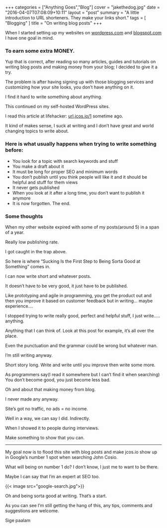+++
categories = ["Anything Goes","Blog"]
cover = "jakethedog.jpg"
date = "2016-04-07T07:08:09+10:11"
layout = "post"
summary = "A little introduction to URL shorteners. They make your links short."
tags = [
  "Blogging"
]
title = "On writing blog posts"
+++

When I started setting up my websites on [wordpress.com](http://wordpress.com/) and [blogspot.com](http://blogspot.com/) I have one goal in mind.

### To earn some extra MONEY.

Yup that is correct, after reading so many articles, guides and tutorials on writing blog posts and making money from your blog; I decided to give it a try.

The problem is after having signing up with those blogging services and customizing how your site looks, you don’t have anything on it.

I find it hard to write something about anything.

This continued on my self-hosted WordPress sites.

I read this article at lifehacker: [url.jcos.io/1](https://lifehacker.com/sucking-is-the-first-step-to-being-sorta-good-at-somet-1553829831) sometime ago.

It kind of makes sense, I suck at writing and I don’t have great and world changing topics to write about.

### Here is what usually happens when trying to write something before:

- You look for a topic with search keywords and stuff
- You make a draft about it
- It must be long for proper SEO and minimum words
- You don’t publish until you think people will like it and it should be helpful and stuff for them views
- It never gets published
- When you look at it after a long time, you don’t want to publish it anymore
- It is now forgotten. The end.

### Some thoughts

When my other website expired with some of my posts(around 5) in a span of a year.

Really low publishing rate.

I got caught in the trap above.

So here is where “Sucking Is the First Step to Being Sorta Good at Something” comes in.

I can now write short and whatever posts.

It doesn’t have to be very good, it just have to be published.

Like prototyping and agile in programming, you get the product out and then you improve it based on customer feedback but in writing… maybe experience….

I stopped trying to write really good, perfect and helpful stuff, I just write….. anything.

Anything that I can think of. Look at this post for example, it’s all over the place.

Even the punctuation and the grammar could be wrong but whatever man.

I’m still writing anyway.

Short story long. Write and write until you improve then write some more.

As programmers say(I read it somewhere but I can’t find it when searching) You don’t become good, you just become less bad.

Oh and about that making money from blog.

I never made any anyway.

Site’s got no traffic, no ads = no income.

Well in a way, we can say I did. Indirectly.

When I showed it to people during interviews.

Make something to show that you can.

---

My goal now is to flood this site with blog posts and make jcos.io show up in Google’s number 1 spot when searching John Cosio.

What will being on number 1 do? I don’t know, I just me to want to be there.

Maybe I can say that I’m an expert at SEO too.

{{< image src="google-search.jpg">}}

Oh and being sorta good at writing. That’s a start.

As you can see I’m still getting the hang of this, any tips, comments and suggestions are welcome.

Sige paalam
